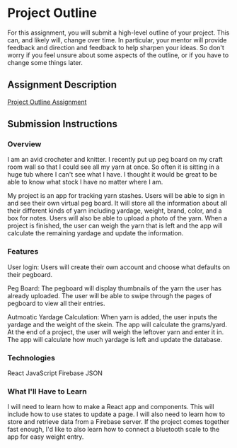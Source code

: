 # Project Outline
For this assignment, you will submit a high-level outline of your project. This can, and likely will, change over time. In particular, your mentor will provide feedback and direction and feedback to help sharpen your ideas. So don't worry if you feel unsure about some aspects of the outline, or if you have to change some things later.

## Assignment Description
[Project Outline Assignment](https://education.launchcode.org/liftoff/assignments/project-outline/)

## Submission Instructions

### Overview
I am an avid crocheter and knitter. I recently put up peg board on my craft room wall so that I could see all my yarn at once.  So often it is sitting in a huge tub where I can't see what I have.  I thought it would be great to be able to know what stock I have no matter where I am.

My project is an app for tracking yarn stashes.  Users will be able to sign in and see their own virtual peg board.  It will store all the information about all their different kinds of yarn including yardage, weight, brand, color, and a box for notes.  Users will also be able to upload a photo of the yarn.  When a project is finished, the user can weigh the yarn that is left and the app will calculate the remaining yardage and update the information.
### Features
User login: Users will create their own account and choose what defaults on their pegboard.

Peg Board: The pegboard will display thumbnails of the yarn the user has already uploaded. The user will be able to swipe through the pages of pegboard to view all their entries.

Autmoatic Yardage Calculation: When yarn is added, the user inputs the yardage and the weight of the skein. The app will calculate the grams/yard. At the end of a project, the user will weigh the leftover yarn and enter it in. The app will calculate how much yardage is left and update the database.
### Technologies
React
JavaScript
Firebase
JSON

### What I'll Have to Learn
I will need to learn how to make a React app and components.  This will include how to use states to update a page.  I will also need to learn how to store and retrieve data from a Firebase server. If the project comes together fast enough, I'd like to also learn how to connect a bluetooth scale to the app for easy weight entry.